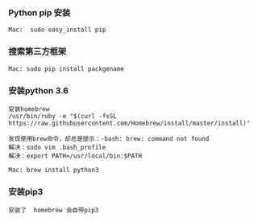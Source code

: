 ### Python pip 安装
```
Mac:  sudo easy_install pip

```
### 搜索第三方框架 
```
Mac: sudo pip install packgename
```
### 安装python 3.6
```
安装homebrew
/usr/bin/ruby -e "$(curl -fsSL https://raw.githubusercontent.com/Homebrew/install/master/install)"

发现使用brew命令，却总是提示：-bash: brew: command not found
解决：sudo vim .bash_profile
解决：export PATH=/usr/local/bin:$PATH

Mac: brew install python3
```
### 安装pip3
```
安装了  homebrew 会自带pip3

```